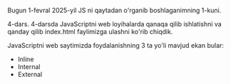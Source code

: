 Bugun 1-fevral 2025-yil JS ni qaytadan o'rganib boshlaganimning 1-kuni.

4-dars. 4-darsda JavaScriptni web loyihalarda qanaqa qilib ishlatishni va qanday qilib index.html faylimizga ulashni ko'rib chiqdik.

JavaScriptni web saytimizda foydalanishning 3 ta yo'li mavjud ekan bular:

- Inline
- Internal
- External